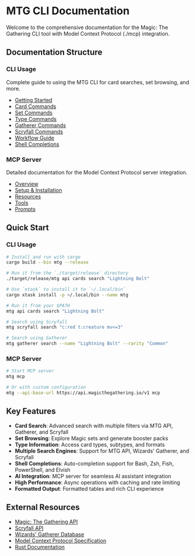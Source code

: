 # MTG CLI Documentation

Welcome to the comprehensive documentation for the Magic: The Gathering CLI tool with Model Context Protocol (./mcp) integration.

## Documentation Structure

### CLI Usage

Complete guide to using the MTG CLI for card searches, set browsing, and more.

- [Getting Started](./cli/getting-started.md)
- [Card Commands](./cli/cards.md)
- [Set Commands](./cli/sets.md)
- [Type Commands](./cli/types.md)
- [Gatherer Commands](./cli/gatherer.md)
- [Scryfall Commands](./cli/scryfall.md)
- [Workflow Guide](./cli/workflow.md)
- [Shell Completions](./cli/completions.md)

### MCP Server

Detailed documentation for the Model Context Protocol server integration.

- [Overview](./mcp/overview.md)
- [Setup & Installation](./mcp/setup.md)
- [Resources](./mcp/resources.md)
- [Tools](./mcp/tools.md)
- [Prompts](./mcp/prompts.md)

## Quick Start

### CLI Usage

```bash
# Install and run with cargo
cargo build --bin mtg --release

# Run it from the `./target/release` directory
./target/release/mtg api cards search "Lightning Bolt"

# Use `xtask` to install it to `~/.local/bin`
cargo xtask install -p ~/.local/bin --name mtg

# Run it from your $PATH
mtg api cards search "Lightning Bolt"

# Search using Scryfall
mtg scryfall search "c:red t:creature mv<=3"

# Search using Gatherer
mtg gatherer search --name "Lightning Bolt" --rarity "Common"
```

### MCP Server

```bash
# Start MCP server
mtg mcp

# Or with custom configuration
mtg --api-base-url https://api.magicthegathering.io/v1 mcp
```

## Key Features

- **Card Search**: Advanced search with multiple filters via MTG API, Gatherer, and Scryfall
- **Set Browsing**: Explore Magic sets and generate booster packs
- **Type Information**: Access card types, subtypes, and formats
- **Multiple Search Engines**: Support for MTG API, Wizards' Gatherer, and Scryfall
- **Shell Completions**: Auto-completion support for Bash, Zsh, Fish, PowerShell, and Elvish
- **AI Integration**: MCP server for seamless AI assistant integration
- **High Performance**: Async operations with caching and rate limiting
- **Formatted Output**: Formatted tables and rich CLI experience

## External Resources

- [Magic: The Gathering API](https://magicthegathering.io/)
- [Scryfall API](https://scryfall.com/docs/api)
- [Wizards' Gatherer Database](https://gatherer.wizards.com/)
- [Model Context Protocol Specification](https://spec.modelcontextprotocol.io/)
- [Rust Documentation](https://doc.rust-lang.org/)

